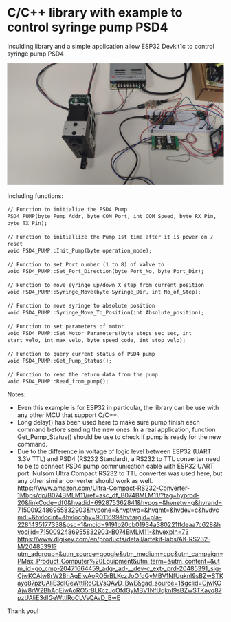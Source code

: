 # C/C++ library with example to control syringe pump PSD4
 Inculding library and a simple application allow ESP32 Devkit1c to control syringe pump PSD4

 ![alt text](2024-08-27-07-29-20-476-1.jpg)

 Including functions:

    // Function to initialize the PSD4 Pump
    PSD4_PUMP(byte Pump_Addr, byte COM_Port, int COM_Speed, byte RX_Pin, byte TX_Pin); 

    // Function to initiallize the Pump 1st time after it is power on / reset
    void PSD4_PUMP::Init_Pump(byte operation_mode); 

    // Function to set Port number (1 to 8) of Valve to 
    void PSD4_PUMP::Set_Port_Direction(byte Port_No, byte Port_Dir); 

    // Function to move syringe up/down X step from current position
    void PSD4_PUMP::Syringe_Move(byte Syringe_Dir, int No_of_Step);

    // Function to move syringe to absolute position
    void PSD4_PUMP::Syringe_Move_To_Position(int Absolute_position);

    // Function to set parameters of motor
    void PSD4_PUMP::Set_Motor_Parameters(byte steps_sec_sec, int start_velo, int max_velo, byte speed_code, int stop_velo); 

    // Function to query current status of PSD4 pump
    void PSD4_PUMP::Get_Pump_Status();

    // Function to read the return data from the pump
    void PSD4_PUMP::Read_from_pump();

Notes:
   - Even this example is for ESP32 in particular, the library can be use with any other MCU that support C/C++.
   - Long delay() has been used here to make sure pump finish each command before sending the new ones. In a real application, function Get_Pump_Status() should be use to check if pump is ready for the new command.
   - Due to the difference in voltage of logic level between ESP32 (UART 3.3V TTL) and PSD4 (RS232 Standard), a RS232 to TTL converter need to be to connect PSD4 pump communication cable with ESP32 UART port. Nulsom Ultra Compact RS232 to TTL converter was used here, but any other similar converter should work as well. 
    https://www.amazon.com/Ultra-Compact-RS232-Converter-1Mbps/dp/B074BMLM11/ref=asc_df_B074BMLM11/?tag=hyprod-20&linkCode=df0&hvadid=692875362841&hvpos=&hvnetw=g&hvrand=7150092486955832903&hvpone=&hvptwo=&hvqmt=&hvdev=c&hvdvcmdl=&hvlocint=&hvlocphy=9011699&hvtargid=pla-2281435177338&psc=1&mcid=9191b20cb01934a380221ffdeaa7c628&hvocijid=7150092486955832903-B074BMLM11-&hvexpln=73
    https://www.digikey.com/en/products/detail/artekit-labs/AK-RS232-M/20485391?utm_adgroup=&utm_source=google&utm_medium=cpc&utm_campaign=PMax_Product_Computer%20Equipment&utm_term=&utm_content=&utm_id=go_cmp-20471664459_adg-_ad-__dev-c_ext-_prd-20485391_sig-CjwKCAjw8rW2BhAgEiwAoRO5rBLKczJoOfdGyMBV1NfUqknI9sBZwSTKayq87pzUAliE3dIGeWttlRoCLVsQAvD_BwE&gad_source=1&gclid=CjwKCAjw8rW2BhAgEiwAoRO5rBLKczJoOfdGyMBV1NfUqknI9sBZwSTKayq87pzUAliE3dIGeWttlRoCLVsQAvD_BwE


Thank you!